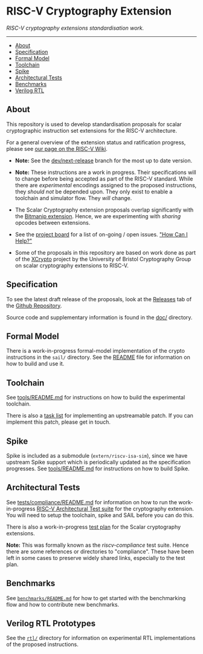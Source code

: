 
# RISC-V Cryptography Extension

*RISC-V cryptography extensions standardisation work.*

---

- [About](#About)
- [Specification](#Specification)
- [Formal Model](#Formal-Model)
- [Toolchain](#Toolchain)
- [Spike](#Spike)
- [Architectural Tests](#Architectural-Tests)
- [Benchmarks](#Benchmarks)
- [Verilog RTL](#Verilog-RTL-Prototypes)

## About

This repository is used to develop standardisation proposals for
scalar cryptographic instruction set extensions for the RISC-V
architecture.

For a general overview of the extension status and ratification progress,
please see 
[our page on the RISC-V Wiki](https://wiki.riscv.org/x/MVcF).

- **Note:** See the
   [dev/next-release](https://github.com/riscv/riscv-crypto/tree/dev/next-release)
   branch for the most up to date version.

- **Note:** These instructions are a work in progress. Their specifications
  will to change before being accepted as part of the RISC-V standard.  While
  there are *experimental* encodings assigned to the proposed instructions,
  they *should not* be depended upon.  They only exist to enable a toolchain
  and simulator flow.  They *will* change.

- The Scalar Cryptography extension proposals overlap significantly
  with the [Bitmanip extension](https://github.com/riscv/riscv-bitmanip).
  Hence, we are experimenting with *sharing* opcodes between extensions.
  
- See the [project board](https://github.com/riscv/riscv-crypto/projects/1)
  for a list of on-going  / open issues.
  ["How Can I Help?"](https://github.com/riscv/riscv-crypto/issues?q=is%3Aissue+is%3Aopen+label%3A%22help+wanted%22)

- Some of the proposals in this repository are based on work done as part of
  the [XCrypto](https://github.com/scarv/xcrypto) project by the University
  of Bristol Cryptography Group on scalar cryptography extensions
  to RISC-V.

## Specification

To see the latest draft release of the proposals, look at the
[Releases](https://github.com/riscv/riscv-crypto/releases) tab of
the [Github Repository](https://github.com/riscv/riscv-crypto).

Source code and supplementary information is found in the
[doc/](doc/README.md) directory.

## Formal Model

There is a work-in-progress formal-model implementation of the crypto
instructions in the `sail/` directory.
See the [README](sail/README.md) file for information on how to build
and use it.

## Toolchain

See [tools/README.md](tools/README.md) for instructions on how to
build the experimental toolchain.

There is also a [task list](tools/gcc-patch-tasks.adoc) for
implementing an upstreamable patch.
If you can implement this patch, please get in touch.

## Spike

Spike is included as a submodule (`extern/riscv-isa-sim`), since
we have upstream Spike support which is periodically updated as the
specification progresses.
See [tools/README.md](tools/README.md) for instructions on how to
build Spike.

## Architectural Tests 

See [tests/compliance/README.md](tests/compliance/README.md) for
information on how to run the work-in-progress
[RISC-V Architectural Test suite](https://github.com/riscv/riscv-arch-test)
for the cryptography extension.
You will need to setup the toolchain, spike and SAIL before you can do
this.

There is also a work-in-progress 
[test plan](tests/compliance/test-plan-scalar.adoc)
for the Scalar cryptography extensions.

**Note:** This was formally known as the _riscv-compliance_ test suite.
Hence there are some references or directories to "compliance".
These have been left in some cases to preserve widely shared links,
especially to the test plan.

## Benchmarks

See [`benchmarks/README.md`](benchmarks/README.md) for how to
get started with the benchmarking flow and how to contribute new
benchmarks.

## Verilog RTL Prototypes

See the [`rtl/`](rtl/) directory for information on experimental
RTL implementations of the proposed instructions.

